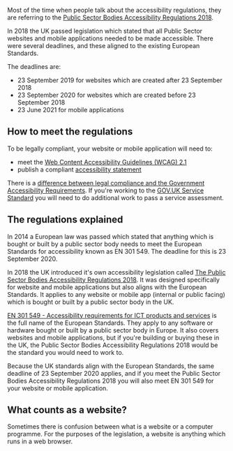 Most of the time when people talk about the accessibility regulations, they are referring to the [Public Sector Bodies Accessibility Regulations 2018](https://www.legislation.gov.uk/uksi/2018/952/made).

In 2018 the UK passed legislation which stated that all Public Sector websites and mobile applications needed to be made accessible. There were several deadlines, and these aligned to the existing European Standards.

The deadlines are:
- 23 September 2019 for websites which are created after 23 September 2018
- 23 September 2020 for websites which are created before 23 September 2018
- 23 June 2021 for mobile applications

## How to meet the regulations

To be legally compliant, your website or mobile application will need to:
- meet the [Web Content Accessibility Guidelines (WCAG) 2.1](/section/accessibility-and-the-law/web-content-accessibility-guidelines)
- publish a compliant [accessibility statement](section/accessibility-and-the-law/accessibility-statements)

There is a [difference between legal compliance and the Government Accessibility Requirements](/section/accessibility-and-the-law/accessibility-regulations-vs-the-service-standard). If you're working to the [GOV.UK Service Standard](https://www.gov.uk/service-manual/service-standard) you will need to do additional work to pass a service assessment.

## The regulations explained

In 2014 a European law was passed which stated that anything which is bought or built by a public sector body needs to meet the European Standards for accessibility known as EN&nbsp;301&nbsp;549. The deadline for this is 23 September 2020.

In 2018 the UK introduced it's own accessibility legislation called [The Public Sector Bodies Accessibility Regulations 2018](https://www.legislation.gov.uk/uksi/2018/952/contents/made). It was designed specifically for website and mobile applications but also aligns with the European Standards. It applies to any website or mobile app (internal or public facing) which is bought or built by a public sector body in the UK.

[EN&nbsp;301&nbsp;549 - Accessibility requirements for ICT products and services](https://www.etsi.org/deliver/etsi_en/301500_301599/301549/03.01.01_60/en_301549v030101p.pdf) is the full name of the European Standards. They apply to any software or hardware bought or built by a public sector body in Europe. It also covers websites and mobile applications, but if you're building or buying these in the UK, the Public Sector Bodies Accessibility Regulations 2018 would be the standard you would need to work to.

Because the UK standards align with the European Standards, the same deadline of 23 September 2020 applies, and if you meet the Public Sector Bodies Accessibility Regulations 2018 you will also meet EN&nbsp;301&nbsp;549 for your website or mobile application. 

## What counts as a website?

Sometimes there is confusion between what is a website or a computer programme. 
For the purposes of the legislation, a website is anything which runs in 
a web browser.
